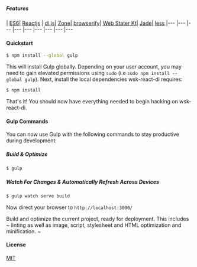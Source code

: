 ##### Features
| [ES6](https://github.com/sebmck/6to5)| [Reactjs](http://facebook.github.io/react/index.html) | [di.js](https://github.com/angular/di.js#d6d42e10727b30d8a9d8d3277fb8a6d40f6ad251)| [Zone](https://github.com/angular/zone.js#74947b6f509b)| [browserify](http://browserify.org/)| [Web Stater Kt](https://github.com/google/web-starter-kit)| [Jade](http://jade-lang.com/)| [less](http://lesscss.org/) 
|--- |--- |--- |--- |--- |--- |--- |--- |---


#### Quickstart

```sh
$ npm install --global gulp
```

This will install Gulp globally. Depending on your user account, you may need to gain elevated permissions using `sudo` (i.e `sudo npm install --global gulp`). Next, install the local dependencies wsk-react-di requires:

```sh
$ npm install
```

That's it! You should now have everything needed to begin hacking on wsk-react-di.

#### Gulp Commands

You can now use Gulp with the following commands to stay productive during development:

##### Build & Optimize

```sh
$ gulp
```

##### Watch For Changes & Automatically Refresh Across Devices

```sh
$ gulp watch serve build
```

Now direct your browser to `http://localhost:3000/`

Build and optimize the current project, ready for deployment. This includes ~ linting as well as image, script, stylesheet and HTML optimization and minification. ~

#### License
[MIT](https://github.com/markuz-brasil/wsk-react-di/blob/master/LICENSE)

